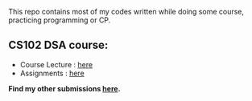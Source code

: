 This repo contains most of my codes written while doing some course, practicing programming or CP.

## CS102 DSA course:
- Course Lecture : [here](https://github.com/Anupam0401/Data-Structures-and-Algorithms/tree/master/College_resources)
- Assignments : [here](https://github.com/Anupam0401/Data-Structures-and-Algorithms/tree/master/Assignments)

**Find my other submissions [here](https://github.com/Anupam0401/Data-Structures-and-Algorithms/tree/master/MySubmission).**

